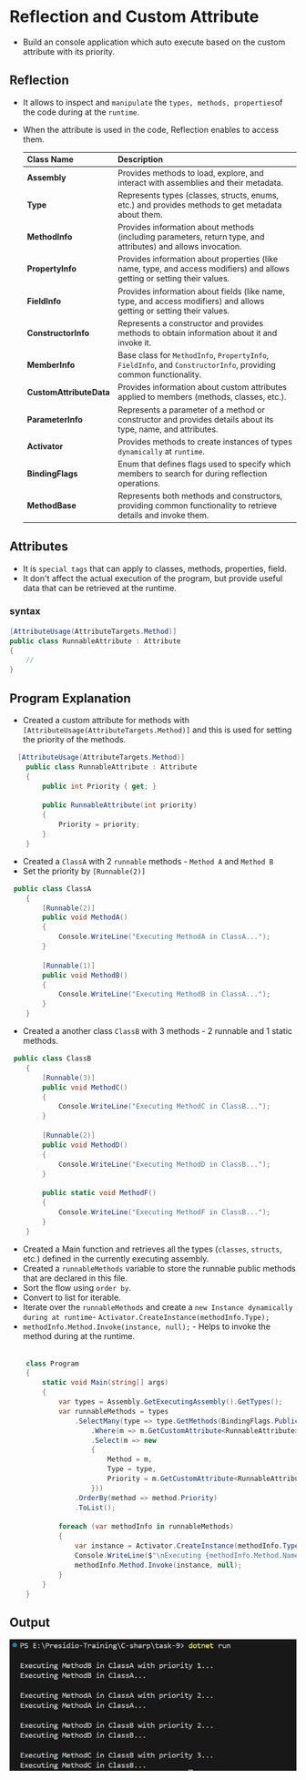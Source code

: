 # Reflection and Custom Attribute

- Build an console application which auto execute based on the custom attribute with its priority.

## Reflection

- It allows to inspect and `manipulate` the `types, methods, properties`of the code during at the `runtime`.
- When the attribute is used in the code, Reflection enables to access them.

  | **Class Name**          | **Description**                                                                                                           |
  | ----------------------- | ------------------------------------------------------------------------------------------------------------------------- |
  | **Assembly**            | Provides methods to load, explore, and interact with assemblies and their metadata.                                       |
  | **Type**                | Represents types (classes, structs, enums, etc.) and provides methods to get metadata about them.                         |
  | **MethodInfo**          | Provides information about methods (including parameters, return type, and attributes) and allows invocation.             |
  | **PropertyInfo**        | Provides information about properties (like name, type, and access modifiers) and allows getting or setting their values. |
  | **FieldInfo**           | Provides information about fields (like name, type, and access modifiers) and allows getting or setting their values.     |
  | **ConstructorInfo**     | Represents a constructor and provides methods to obtain information about it and invoke it.                               |
  | **MemberInfo**          | Base class for `MethodInfo`, `PropertyInfo`, `FieldInfo`, and `ConstructorInfo`, providing common functionality.          |
  | **CustomAttributeData** | Provides information about custom attributes applied to members (methods, classes, etc.).                                 |
  | **ParameterInfo**       | Represents a parameter of a method or constructor and provides details about its type, name, and attributes.              |
  | **Activator**           | Provides methods to create instances of types `dynamically` at `runtime`.                                                 |
  | **BindingFlags**        | Enum that defines flags used to specify which members to search for during reflection operations.                         |
  | **MethodBase**          | Represents both methods and constructors, providing common functionality to retrieve details and invoke them.             |

## Attributes

- It is `special tags` that can apply to classes, methods, properties, field.
- It don't affect the actual execution of the program, but provide useful data that can be retrieved at the runtime.

### syntax

```c#
[AttributeUsage(AttributeTargets.Method)]
public class RunnableAttribute : Attribute
{
    //
}
```

## Program Explanation

- Created a custom attribute for methods with `[AttributeUsage(AttributeTargets.Method)]` and this is used for setting the priority of the methods.

```c#
  [AttributeUsage(AttributeTargets.Method)]
    public class RunnableAttribute : Attribute
    {
        public int Priority { get; }

        public RunnableAttribute(int priority)
        {
            Priority = priority;
        }
    }
```

- Created a `ClassA` with 2 `runnable` methods - `Method A` and `Method B`
- Set the priority by `[Runnable(2)]`

```c#
 public class ClassA
    {
        [Runnable(2)]
        public void MethodA()
        {
            Console.WriteLine("Executing MethodA in ClassA...");
        }

        [Runnable(1)]
        public void MethodB()
        {
            Console.WriteLine("Executing MethodB in ClassA...");
        }
    }
```

- Created a another class `ClassB` with 3 methods - 2 runnable and 1 static methods.

```c#
 public class ClassB
    {
        [Runnable(3)]
        public void MethodC()
        {
            Console.WriteLine("Executing MethodC in ClassB...");
        }

        [Runnable(2)]
        public void MethodD()
        {
            Console.WriteLine("Executing MethodD in ClassB...");
        }

        public static void MethodF()
        {
            Console.WriteLine("Executing MethodF in ClassB...");
        }
    }
```

- Created a Main function and retrieves all the types (`classes`, `structs`, etc.) defined in the currently executing assembly.
- Created a `runnableMethods` variable to store the runnable public methods that are declared in this file.
- Sort the flow using `order by`.
- Convert to list for iterable.
- Iterate over the `runnableMethods` and create a `new Instance dynamically during at runtime`- `Activator.CreateInstance(methodInfo.Type);`
- `methodInfo.Method.Invoke(instance, null);` - Helps to invoke the method during at the runtime.

```c#

    class Program
    {
        static void Main(string[] args)
        {
            var types = Assembly.GetExecutingAssembly().GetTypes();
            var runnableMethods = types
                .SelectMany(type => type.GetMethods(BindingFlags.Public | BindingFlags.Instance | BindingFlags.DeclaredOnly)
                    .Where(m => m.GetCustomAttribute<RunnableAttribute>() != null)
                    .Select(m => new
                    {
                        Method = m,
                        Type = type,
                        Priority = m.GetCustomAttribute<RunnableAttribute>()?.Priority
                    }))
                .OrderBy(method => method.Priority)
                .ToList();

            foreach (var methodInfo in runnableMethods)
            {
                var instance = Activator.CreateInstance(methodInfo.Type);
                Console.WriteLine($"\nExecuting {methodInfo.Method.Name} in {methodInfo.Type.Name} with priority {methodInfo.Priority}...");
                methodInfo.Method.Invoke(instance, null);
            }
        }
    }
```

## Output

![alt text](./assests/image.png)